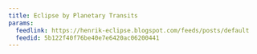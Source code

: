 ```yaml
---
title: Eclipse by Planetary Transits
params:
  feedlink: https://henrik-eclipse.blogspot.com/feeds/posts/default
  feedid: 5b122f40f76be40e7e6420ac06200441
---
```

